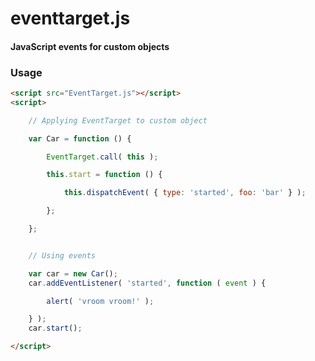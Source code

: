 eventtarget.js
========

#### JavaScript events for custom objects ####

### Usage ###

```html
<script src="EventTarget.js"></script>
<script>

	// Applying EventTarget to custom object

	var Car = function () {

		EventTarget.call( this );

		this.start = function () {

			this.dispatchEvent( { type: 'started', foo: 'bar' } );

		};

	};


	// Using events

	var car = new Car();
	car.addEventListener( 'started', function ( event ) {

		alert( 'vroom vroom!' );

	} );
	car.start();

</script>
```
